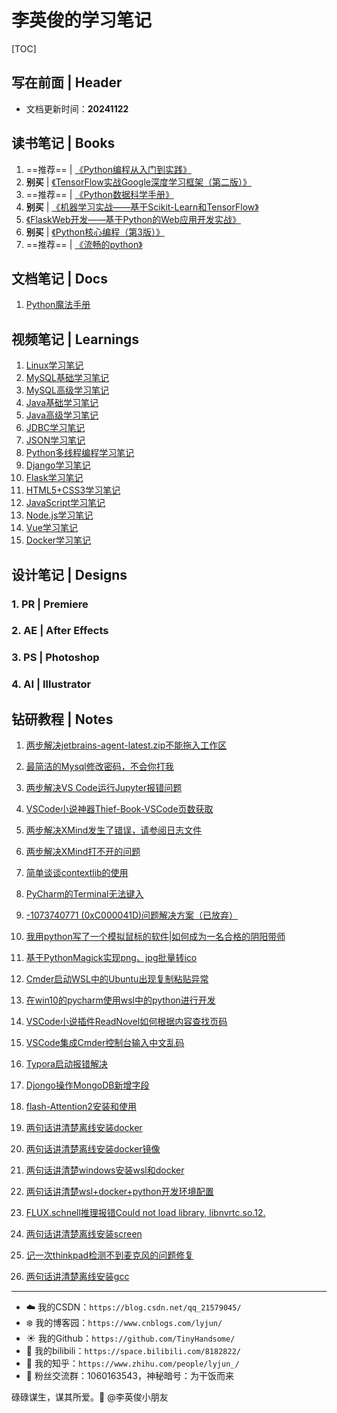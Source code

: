 # 李英俊的学习笔记

[TOC]

## 写在前面 | Header

- 文档更新时间：**20241122**

## 读书笔记 | Books

1. ==推荐== | [《Python编程从入门到实践》]()
2. **别买** | [《TensorFlow实战Google深度学习框架（第二版）》](https://blog.csdn.net/qq_21579045/category_10672814.html)
3. ==推荐== | [《Python数据科学手册》](https://blog.csdn.net/qq_21579045/category_10672841.html)
4. **别买** | [《机器学习实战——基于Scikit-Learn和TensorFlow》](https://blog.csdn.net/qq_21579045/category_10672881.html)
5. [《FlaskWeb开发——基于Python的Web应用开发实战》]()
6. **别买** | [《Python核心编程（第3版）》](https://blog.csdn.net/qq_21579045/article/details/116023841)
7. ==推荐== | [《流畅的python》](https://blog.csdn.net/qq_21579045/article/details/120565729)

## 文档笔记 | Docs

1. [Python魔法手册](https://github.com/TinyHandsome/BookStudy/tree/master/1-books/docs1_python%E9%AD%94%E6%B3%95%E6%89%8B%E5%86%8C)

## 视频笔记 | Learnings

1. [Linux学习笔记](https://blog.csdn.net/qq_21579045/article/details/95605401)
2. [MySQL基础学习笔记](https://blog.csdn.net/qq_21579045/article/details/98111827)
3. [MySQL高级学习笔记](https://blog.csdn.net/qq_21579045/article/details/99702766)
4. [Java基础学习笔记](https://www.cnblogs.com/lyjun/p/11956413.html)
5. [Java高级学习笔记](https://www.cnblogs.com/lyjun/p/12524331.html)
6. [JDBC学习笔记](https://blog.csdn.net/qq_21579045/article/details/105386353)
7. [JSON学习笔记](https://blog.csdn.net/qq_21579045/article/details/108577716)
8. [Python多线程编程学习笔记](https://blog.csdn.net/qq_21579045/article/details/113741647)
9. [Django学习笔记](https://blog.csdn.net/qq_21579045/article/details/122486699)
9. [Flask学习笔记](https://blog.csdn.net/qq_21579045/article/details/124550035)
9. [HTML5+CSS3学习笔记](https://blog.csdn.net/qq_21579045/article/details/126626027)
9. [JavaScript学习笔记](https://blog.csdn.net/qq_21579045/article/details/128727280)
9. [Node.js学习笔记](https://blog.csdn.net/qq_21579045/article/details/128727454)
9. [Vue学习笔记](https://blog.csdn.net/qq_21579045/article/details/139767735)
9. [Docker学习笔记](https://blog.csdn.net/qq_21579045/article/details/143872170)

## 设计笔记 | Designs

### 1. PR | Premiere

### 2. AE | After Effects

### 3. PS | Photoshop

### 4. AI | Illustrator

## 钻研教程 | Notes

1. [两步解决jetbrains-agent-latest.zip不能拖入工作区](https://blog.csdn.net/qq_21579045/article/details/108804218)

2. [最简洁的Mysql修改密码，不会你打我](https://blog.csdn.net/qq_21579045/article/details/108908862)

3. [两步解决VS Code运行Jupyter报错问题](https://blog.csdn.net/qq_21579045/article/details/108908862)

4. [VSCode小说神器Thief-Book-VSCode页数获取](https://blog.csdn.net/qq_21579045/article/details/111408200)

5. [两步解决XMind发生了错误，请参阅日志文件](https://blog.csdn.net/qq_21579045/article/details/111414608)

6. [两步解决XMind打不开的问题](https://blog.csdn.net/qq_21579045/article/details/111467229)

7. [简单谈谈contextlib的使用](https://blog.csdn.net/qq_21579045/article/details/111645056)

8. [PyCharm的Terminal无法键入](https://blog.csdn.net/qq_21579045/article/details/112758972)

9. [-1073740771 (0xC000041D)问题解决方案（已放弃）](https://blog.csdn.net/qq_21579045/article/details/112759299)

10. [我用python写了一个模拟鼠标的软件|如何成为一名合格的阴阳带师](https://blog.csdn.net/qq_21579045/article/details/117168759)

11. [基于PythonMagick实现png、jpg批量转ico](https://blog.csdn.net/qq_21579045/article/details/117465485)

12. [Cmder启动WSL中的Ubuntu出现复制粘贴异常](https://blog.csdn.net/qq_21579045/article/details/121230751)

13. [在win10的pycharm使用wsl中的python进行开发](https://blog.csdn.net/qq_21579045/article/details/121335719)

14. [VSCode小说插件ReadNovel如何根据内容查找页码](https://blog.csdn.net/qq_21579045/article/details/121371380)

15. [VSCode集成Cmder控制台输入中文乱码](https://blog.csdn.net/qq_21579045/article/details/121507825)

15. [Typora启动报错解决](https://blog.csdn.net/qq_21579045/article/details/125818691)

15. [Djongo操作MongoDB新增字段](https://blog.csdn.net/qq_21579045/article/details/125888666)

15. [flash-Attention2安装和使用](https://blog.csdn.net/qq_21579045/article/details/140037802)

15. [两句话讲清楚离线安装docker](https://blog.csdn.net/qq_21579045/article/details/141718124)

15. [两句话讲清楚离线安装docker镜像](https://blog.csdn.net/qq_21579045/article/details/141844650)

15. [两句话讲清楚windows安装wsl和docker](https://blog.csdn.net/qq_21579045/article/details/143155408)

15. [两句话讲清楚wsl+docker+python开发环境配置](https://blog.csdn.net/qq_21579045/article/details/143159201)

15. [FLUX.schnell推理报错Could not load library, libnvrtc.so.12.](https://blog.csdn.net/qq_21579045/article/details/143225424)

15. [两句话讲清楚离线安装screen](https://blog.csdn.net/qq_21579045/article/details/143232393)

15. [记一次thinkpad检测不到麦克风的问题修复](https://blog.csdn.net/qq_21579045/article/details/143334847)

15. [两句话讲清楚离线安装gcc](https://blog.csdn.net/qq_21579045/article/details/143975248)

    

------


- :cloud: 我的CSDN：`https://blog.csdn.net/qq_21579045/`
- :snowflake: 我的博客园：`https://www.cnblogs.com/lyjun/`
- :sunny: 我的Github：`https://github.com/TinyHandsome/`
- :rainbow: 我的bilibili：`https://space.bilibili.com/8182822/`
- :tomato: 我的知乎：`https://www.zhihu.com/people/lyjun_/`
- :penguin: 粉丝交流群：1060163543，神秘暗号：为干饭而来

碌碌谋生，谋其所爱。:ocean:              @李英俊小朋友
